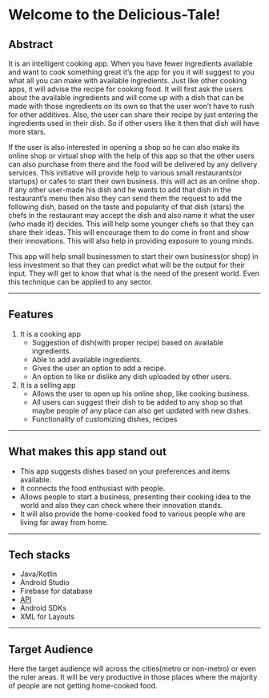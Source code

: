 # Welcome to the Delicious-Tale!

## Abstract
It is an intelligent cooking app. When you have fewer ingredients available and want to cook something great it’s the app for you it will suggest to you what all you can make with available ingredients. Just like other cooking apps, it will advise the recipe for cooking food. It will first ask the users about the available ingredients and will come up with a dish that can be made with those ingredients on its own so that the user won’t have to rush for other additives. Also, the user can share their recipe by just entering the ingredients used in their dish. So if other users like it then that dish will have more stars.</br>


If the user is also interested in opening a shop so he can also make its online shop or virtual shop with the help of this app so that the other users can also purchase from there and the food will be delivered by any delivery services. This initiative will provide help to various small restaurants(or startups) or cafes to start their own business. this will act as an online shop. If any other user-made his dish and he wants to add that dish in the restaurant’s menu then also they can send them the request to add the following dish, based on the taste and popularity of that dish (stars) the chefs in the restaurant may accept the dish and also name it what the user (who made it) decides. This will help some younger chefs so that they can share their ideas. This will encourage them to do come in front and show their innovations. This will also help in providing exposure to young minds.</br>


This app will help small businessmen to start their own business(or shop) in less investment so that they can predict what will be the output for their input. They will get to know that what is the need of the present world. Even this technique can be applied to any sector.
***

## Features
1. It is a cooking app
   * Suggestion of dish(with proper recipe) based on available ingredients.
   * Able to add available ingredients.
   * Gives the user an option to add a recipe.
   * An option to like or dislike any dish uploaded by other users.
2. It is a selling app
   * Allows the user to open up his online shop, like cooking business.
   * All users can suggest their dish to be added to any shop so that maybe people of any place can also get updated with new dishes.
   * Functionality of customizing dishes, recipes

***

## What makes this app stand out
   * This app suggests dishes based on your preferences and items available.
   * It connects the food enthusiast with people.
   * Allows people to start a business, presenting their cooking idea to the world and also they can check where their innovation stands.
   * It will also provide the home-cooked food to various people who are living far away from home.

***

## Tech stacks
   * Java/Kotlin
   * Android Studio
   * Firebase for database
   * [API](https://www.supercook.com/#/recipes)
   * Android SDKs
   * XML for Layouts

***

## Target Audience
Here the target audience will across the cities(metro or non-metro) or even the ruler areas. It will be very productive in those places where the majority of people are not getting home-cooked food. 
